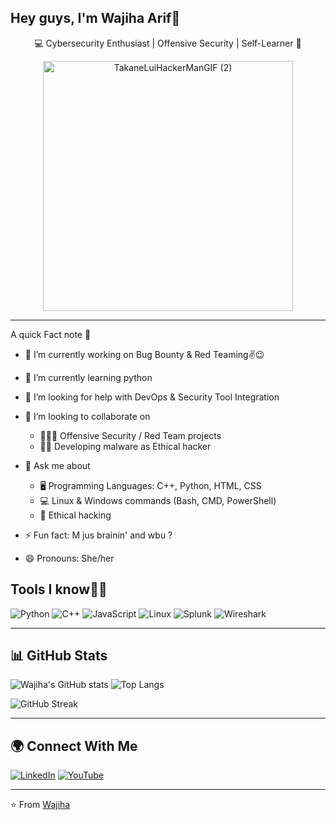 ##  Hey guys, I'm Wajiha Arif👋


<div align="center">
  
💻 Cybersecurity Enthusiast | Offensive Security | Self-Learner 🚀  

<img src="https://github.com/user-attachments/assets/6f19bc2d-d83a-4700-bff9-274ef170fd19" alt="TakaneLuiHackerManGIF (2)" width="400"/>

</div>

---
A quick Fact note 💫

- 🔭 I’m currently working on Bug Bounty & Red Teaming✌😉 

- 🌱 I’m currently learning python

- 🤔 I’m looking for help with DevOps & Security Tool Integration 

- 👯 I’m looking to collaborate on

  - 👩🏻‍💻 Offensive Security / Red Team projects
  - ✌🏻 Developing malware as Ethical hacker

- 💬 Ask me about

  - 🖥 Programming Languages: C++, Python, HTML, CSS
  - 💻 Linux & Windows commands (Bash, CMD, PowerShell)
  - 🔐 Ethical hacking

- ⚡ Fun fact: M jus brainin' and wbu ?

- 😄 Pronouns: She/her 


## Tools I know✌🏻

![Python](https://img.shields.io/badge/Python-14354C?style=for-the-badge&logo=python&logoColor=white)   ![C++](https://img.shields.io/badge/C++-00599C?style=for-the-badge&logo=cplusplus&logoColor=white)   ![JavaScript](https://img.shields.io/badge/JavaScript-323330?style=for-the-badge&logo=javascript&logoColor=f7df1e)   ![Linux](https://img.shields.io/badge/Linux-FCC624?style=for-the-badge&logo=linux&logoColor=black)   ![Splunk](https://img.shields.io/badge/Splunk-000000?style=for-the-badge&logo=splunk&logoColor=white)   ![Wireshark](https://img.shields.io/badge/Wireshark-1679A7?style=for-the-badge&logo=wireshark&logoColor=white)  

---

## 📊 GitHub Stats  

![Wajiha's GitHub stats](https://github-readme-stats.vercel.app/api?username=Crypto-Void787&show_icons=true&theme=radical) ![Top Langs](https://github-readme-stats.vercel.app/api/top-langs/?username=Crypto-Void787&layout=compact&theme=radical)  

![GitHub Streak](https://streak-stats.demolab.com?user=Crypto-Void787&theme=radical)  

---

## 🌍 Connect With Me  

[![LinkedIn](https://img.shields.io/badge/LinkedIn-blue?style=for-the-badge&logo=linkedin)](https://www.linkedin.com/in/wajiha-arif/)   [![YouTube](https://img.shields.io/badge/YouTube-FF0000?style=for-the-badge&logo=youtube&logoColor=white)](https://www.youtube.com/@Zeroday_overloa)

---

⭐️ From [Wajiha](https://github.com/Crypto-Void787)  
